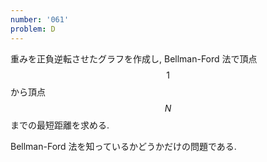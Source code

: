 ```yaml
---
number: '061'
problem: D
---
```

重みを正負逆転させたグラフを作成し, Bellman-Ford 法で頂点 $$ 1 $$ から頂点 $$ N $$ までの最短距離を求める.

Bellman-Ford 法を知っているかどうかだけの問題である.
